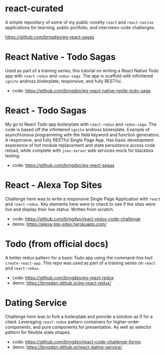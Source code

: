 # react-curated

A simple repository of some of my public novelty `react` and `react-native` applications for learning, public portfolio, and interviews code challenges.

https://github.com/brngdsn/eg-react-sagas

# React Native - Todo Sagas

Used as part of a training series, this tutorial on writing a React Native Todo app with `react-redux` and `redux-saga`. The app is scaffold with infinitered `ignite` andross biolerplate, responsive, and fully RESTful.

  * code: https://github.com/brngdsn/eg-react-native-ignite-todo-saga
  
# React - Todo Sagas

My go to React Todo app boilerplate with `react-redux` and `redux-saga`. The code is based off the infinitered `ignite` andross biolerplate. Example of asynchronous programming with the field keyword and function generators. A responsive, and fully RESTful Single Page App. Has basic development experience of hot module replacement and state persistance across code reload, while complete with `json-server` web services mock for blackbox testing. 

  * code: https://github.com/brngdsn/eg-react-sagas

# React - Alexa Top Sites

Challenge here was to write a responsive Single Page Application with `react` and `react-redux`. Key elements here were to check to see if the sites were live and display their live status. Written from scratch.

  * code: https://github.com/brngdsn/react-redux-code-challenge
  * demo: https://alexa-top-sites.herokuapp.com/
  
# Todo (from official docs)

A better redux pattern for a basic Todo app using the command-line tool `create-react-app`. This repo was used as part of a training series on `react` and `react-redux`.

  * code: https://github.com/brngdsn/eg-react-redux
  * demo: https://brngdsn.github.io/eg-react-redux/

# Dating Service

Challenge here was to fork a boilerplate and provide a solution as if for a client. Leveraging `react-redux` pattern containers for higher-order components, and pure components for presentation. As well as selector pattern for flexible state shapes.

  * code: https://github.com/brngdsn/react-code-challenge-forms
  * demo: https://brngdsn.github.io/react-dating-service/
